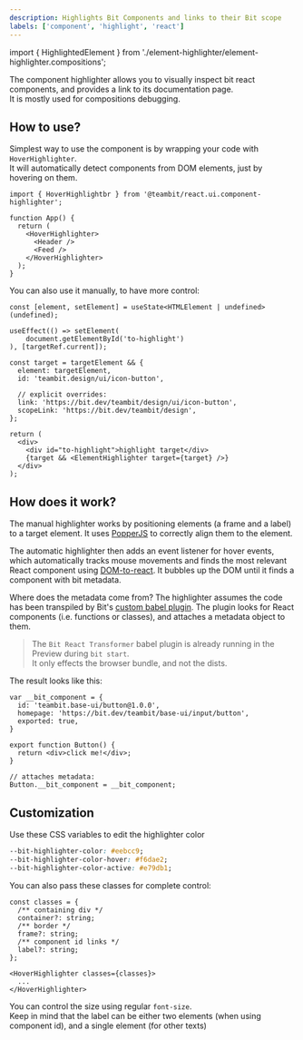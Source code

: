 ```yaml
---
description: Highlights Bit Components and links to their Bit scope
labels: ['component', 'highlight', 'react']
---
```


import { HighlightedElement } from './element-highlighter/element-highlighter.compositions';

The component highlighter allows you to visually inspect bit react components, and provides a link to its documentation page.  
It is mostly used for compositions debugging.

<HighlightedElement />

## How to use?

Simplest way to use the component is by wrapping your code with `HoverHighlighter`.  
It will automatically detect components from DOM elements, just by hovering on them.

```tsx
import { HoverHighlightbr } from '@teambit/react.ui.component-highlighter';

function App() {
  return (
    <HoverHighlighter>
      <Header />
      <Feed />
    </HoverHighlighter>
  );
}
```

You can also use it manually, to have more control:

```tsx
const [element, setElement] = useState<HTMLElement | undefined>(undefined);

useEffect(() => setElement(
    document.getElementById('to-highlight')
), [targetRef.current]);

const target = targetElement && {
  element: targetElement,
  id: 'teambit.design/ui/icon-button',

  // explicit overrides:
  link: 'https://bit.dev/teambit/design/ui/icon-button',
  scopeLink: 'https://bit.dev/teambit/design',
};

return (
  <div>
    <div id="to-highlight">highlight target</div>
    {target && <ElementHighlighter target={target} />}
  </div>
);
```

## How does it work?
The manual highlighter works by positioning elements (a frame and a label) to a target element. It uses [PopperJS](https://popper.js.org/) to correctly align them to the element.

The automatic highlighter then adds an event listener for hover events, which automatically tracks mouse movements and finds the most relevant React component using [DOM-to-react](https://bit.dev/teambit/react/modules/dom-to-react). It bubbles up the DOM until it finds a component with bit metadata.

Where does the metadata come from? The highlighter assumes the code has been transpiled by Bit's [custom babel plugin](https://bit.dev/teambit/react/babel/bit-react-transformer). The plugin looks for React components (i.e. functions or classes), and attaches a metadata object to them.
> The `Bit React Transformer` babel plugin is already running in the Preview during `bit start`.  
It only effects the browser bundle, and not the dists.

The result looks like this:

```tsx
var __bit_component = {
  id: 'teambit.base-ui/button@1.0.0',
  homepage: 'https://bit.dev/teambit/base-ui/input/button', 
  exported: true,
}

export function Button() {
  return <div>click me!</div>;
}

// attaches metadata:
Button.__bit_component = __bit_component;
```

## Customization

Use these CSS variables to edit the highlighter color
```css
--bit-highlighter-color: #eebcc9;
--bit-highlighter-color-hover: #f6dae2;
--bit-highlighter-color-active: #e79db1;
```

You can also pass these classes for complete control:

```tsx
const classes = {
  /** containing div */
  container?: string;
  /** border */
  frame?: string;
  /** component id links */
  label?: string;
};

<HoverHighlighter classes={classes}>
  ...
</HoverHighlighter>
```

You can control the size using regular `font-size`.  
Keep in mind that the label can be either two elements (when using component id), and a single element (for other texts)
